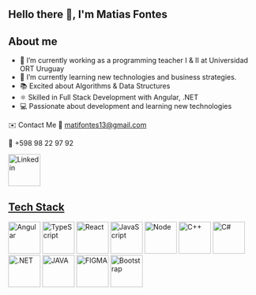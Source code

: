 ## Hello there 👋, I'm Matias Fontes

## About me

- 🔭 I’m currently working  as a programming teacher I & II at Universidad ORT Uruguay
- 🌱 I’m currently learning new technologies and business strategies.
- 📚 Excited about Algorithms & Data Structures
- ⚛️ Skilled in Full Stack Development with Angular, .NET
- 💻 Passionate about development and learning new technologies

✉️ Contact Me
:email: matifontes13@gmail.com

:iphone:	+598 98 22 97 92

<p align="left">
<a href="https://www.linkedin.com/in/matifontes13/" target="_blank"> <img src="https://cdn-icons-png.flaticon.com/512/145/145807.png" alt="Linkedin" width="65" height="65"/>
</p>

## Tech Stack
<p align="left">
<a target="_blank"> <img src="https://user-images.githubusercontent.com/25181517/183890595-779a7e64-3f43-4634-bad2-eceef4e80268.png" alt="Angular" width="65" height="65"/>
<a target="_blank"> <img src="https://user-images.githubusercontent.com/25181517/183890598-19a0ac2d-e88a-4005-a8df-1ee36782fde1.png" alt="TypeScript" width="65" height="65"/>
<a target="_blank"> <img src="https://user-images.githubusercontent.com/25181517/183897015-94a058a6-b86e-4e42-a37f-bf92061753e5.png" alt="React" width="65" height="65"/>
<a target="_blank"> <img src="https://user-images.githubusercontent.com/25181517/117447155-6a868a00-af3d-11eb-9cfe-245df15c9f3f.png" alt="JavaScript" width="65" height="65"/>
<a target="_blank"> <img src="https://user-images.githubusercontent.com/25181517/183568594-85e280a7-0d7e-4d1a-9028-c8c2209e073c.png" alt="Node" width="65" height="65"/>
<a target="_blank"> <img src="https://user-images.githubusercontent.com/25181517/192106073-90fffafe-3562-4ff9-a37e-c77a2da0ff58.png" alt="C++" width="65" height="65"/>
<a target="_blank"> <img src="https://user-images.githubusercontent.com/25181517/121405384-444d7300-c95d-11eb-959f-913020d3bf90.png" alt="C#" width="65" height="65"/>
<a target="_blank"> <img src="https://user-images.githubusercontent.com/25181517/121405754-b4f48f80-c95d-11eb-8893-fc325bde617f.png" alt=".NET" width="65" height="65"/>
<a target="_blank"> <img src="https://user-images.githubusercontent.com/25181517/117201156-9a724800-adec-11eb-9a9d-3cd0f67da4bc.png" alt="JAVA" width="65" height="65"/>
<a target="_blank"> <img src="https://user-images.githubusercontent.com/25181517/189715289-df3ee512-6eca-463f-a0f4-c10d94a06b2f.png" alt="FIGMA" width="65" height="65"/>
<a target="_blank"> <img src="https://user-images.githubusercontent.com/25181517/183898054-b3d693d4-dafb-4808-a509-bab54cf5de34.png" alt="Bootstrap" width="65" height="65"/>
</p>

<!--
**matifontes/matifontes** is a ✨ _special_ ✨ repository because its `README.md` (this file) appears on your GitHub profile.


